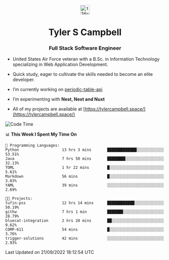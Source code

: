<p align="center">
<a href="https://www.linkedin.com/in/t36campbell" target="blank"><img align="center" src="https://ik.imagekit.io/t36campbell/Portfolio/linkedin.png.original_m8bbGgPh6.png" alt="t36campbell" height="30" width="30" /></a>
</p>
<h1 align="center">Tyler S Campbell</h1>
<h3 align="center">Full Stack Software Engineer</h3>

* United States Air Force veteran with a B.Sc. in Information Technology specializing in Web Application Development. 

* Quick study, eager to cultivate the skills needed to become an elite developer.

* I’m currently working on [periodic-table-api](https://github.com/t36campbell/periodic-table-api)

* I’m experimenting with **Nest, Next and Nuxt**

* All of my projects are available at [https://tylercampbell.space/](https://tylercampbell.space/)

<!--START_SECTION:waka-->
![Code Time](http://img.shields.io/badge/Code%20Time-1%2C813%20hrs%2051%20mins-blue)

📊 **This Week I Spent My Time On** 

```text
💬 Programming Languages: 
Python                   13 hrs 3 mins       █████████████░░░░░░░░░░░░   53.51% 
Java                     7 hrs 50 mins       ████████░░░░░░░░░░░░░░░░░   32.13% 
TOML                     1 hr 22 mins        █░░░░░░░░░░░░░░░░░░░░░░░░   5.61% 
Markdown                 56 mins             █░░░░░░░░░░░░░░░░░░░░░░░░   3.83% 
YAML                     39 mins             ░░░░░░░░░░░░░░░░░░░░░░░░░   2.69%

🐱‍💻 Projects: 
tufin-pss                12 hrs 14 mins      ████████████░░░░░░░░░░░░░   50.19% 
githw                    7 hrs 1 min         ███████░░░░░░░░░░░░░░░░░░   28.79% 
bluecat-integration      2 hrs 20 mins       ██░░░░░░░░░░░░░░░░░░░░░░░   9.62% 
COMP-611                 54 mins             █░░░░░░░░░░░░░░░░░░░░░░░░   3.76% 
trigger-solutions        42 mins             ░░░░░░░░░░░░░░░░░░░░░░░░░   2.93%

```


 Last Updated on 21/09/2022 18:12:54 UTC
<!--END_SECTION:waka-->
